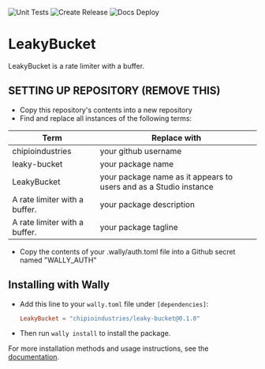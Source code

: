 ![Unit Tests](https://github.com/chipioindustries/leaky-bucket/actions/workflows/ci.yml/badge.svg)
![Create Release](https://github.com/chipioindustries/leaky-bucket/actions/workflows/release.yml/badge.svg)
![Docs Deploy](https://github.com/chipioindustries/leaky-bucket/actions/workflows/docs-deploy.yml/badge.svg)

# LeakyBucket

LeakyBucket is a rate limiter with a buffer.

## SETTING UP REPOSITORY (REMOVE THIS)

* Copy this repository's contents into a new repository
* Find and replace all instances of the following terms:

|Term|Replace with|
|-|-|
|chipioindustries|your github username|
|leaky-bucket|your package name|
|LeakyBucket|your package name as it appears to users and as a Studio instance|
|A rate limiter with a buffer.|your package description|
|A rate limiter with a buffer.|your package tagline|

* Copy the contents of your .wally/auth.toml file into a Github secret named "WALLY_AUTH"

## Installing with Wally

* Add this line to your `wally.toml` file under `[dependencies]`:

	```toml
	LeakyBucket = "chipioindustries/leaky-bucket@0.1.0"
	```

* Then run `wally install` to install the package.

For more installation methods and usage instructions, see the [documentation](https://chipioindustries.github.io/leaky-bucket).
